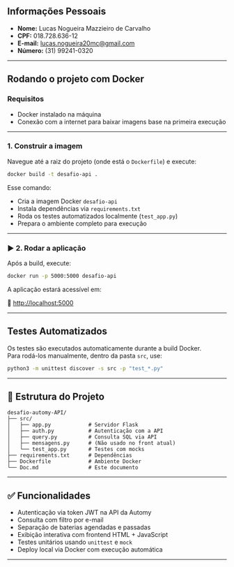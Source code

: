 ##  Informações Pessoais

- **Nome:** Lucas Nogueira Mazzieiro de Carvalho  
- **CPF:** 018.728.636-12  
- **E-mail:** lucas.nogueira20mc@gmail.com  
- **Número:** (31) 99241-0320

---

## Rodando o projeto com Docker

### Requisitos

- Docker instalado na máquina  
- Conexão com a internet para baixar imagens base na primeira execução

---

###  1. Construir a imagem

Navegue até a raiz do projeto (onde está o `Dockerfile`) e execute:

```bash
docker build -t desafio-api .
```

Esse comando:

- Cria a imagem Docker `desafio-api`
- Instala dependências via `requirements.txt`
- Roda os testes automatizados localmente (`test_app.py`)
- Prepara o ambiente completo para execução

---

### ▶ 2. Rodar a aplicação

Após a build, execute:

```bash
docker run -p 5000:5000 desafio-api
```

A aplicação estará acessível em:

🔗 [http://localhost:5000](http://localhost:5000)

---

##  Testes Automatizados

Os testes são executados automaticamente durante a build Docker.  
Para rodá-los manualmente, dentro da pasta `src`, use:

```bash
python3 -m unittest discover -s src -p "test_*.py"
```

---

## 📂 Estrutura do Projeto

```
desafio-automy-API/
├── src/
│   ├── app.py            # Servidor Flask
│   ├── auth.py           # Autenticação com a API
│   ├── query.py          # Consulta SQL via API
│   ├── mensagens.py      # (Não usado no front atual)
│   └── test_app.py       # Testes com mocks
├── requirements.txt      # Dependências
├── Dockerfile            # Ambiente Docker
└── Doc.md                # Este documento
```

---

## ✅ Funcionalidades

- Autenticação via token JWT na API da Automy  
- Consulta com filtro por e-mail  
- Separação de baterias agendadas e passadas  
- Exibição interativa com frontend HTML + JavaScript  
- Testes unitários usando `unittest` e `mock`  
- Deploy local via Docker com execução automática

---


